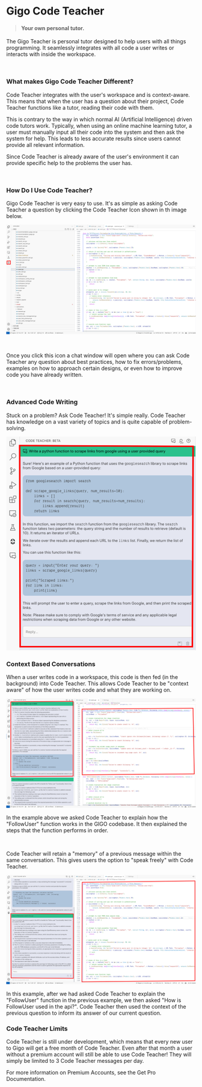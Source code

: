 # Gigo Code Teacher
>#### Your own personal tutor.

The Gigo Teacher is personal tutor designed to help users with all things programming. It seamlessly integrates with all code a user writes or interacts with inside the workspace.

</br>

### **What makes Gigo Code Teacher Different?**

Code Teacher integrates with the user's workspace and is context-aware. This means that when the user has a question about their project, Code Teacher functions like a tutor, reading their code with them.

This is contrary to the way in which normal AI (Artificial Intelligence) driven code tutors work. Typically, when using an online machine learning tutor, a user must manually input all their code into the system and then ask the system for help. This leads to less accurate results since users cannot provide all relevant information.

Since Code Teacher is already aware of the user's environment it can provide specific help to the problems the user has.

</br>

### **How Do I Use Code Teacher?**

Gigo Code Teacher is very easy to use. It's as simple as asking Code Teacher a question by clicking the Code Teacher Icon shown in th image below.

![extension_code_teacher_1.svg](extension_code_teacher_1.svg)

</br>

Once you click this icon a chat window will open where you can ask Code Teacher any question about best practices, how to fix errors/problems, examples on how to approach certain designs, or even how to improve code you have already written.

</br>

### **Advanced Code Writing**

Stuck on a problem? Ask Code Teacher! It's simple really. Code Teacher has knowledge on a vast variety of topics and is quite capable of problem-solving.

![extension_code_teacher_2.svg](extension_code_teacher_2.svg)


### **Context Based Conversations**

When a user writes code in a workspace, this code is then fed (in the background) into Code Teacher. This allows Code Teacher to be "context aware" of how the user writes code and what they are working on.


![extension_code_teacher_2.svg](extension_code_teacher_3.svg)

In the example above we asked Code Teacher to explain how the "FollowUser" function works in the GIGO codebase. It then explained the steps that the function performs in order.

</br>

Code Teacher will retain a "memory" of a previous message within the same conversation. This gives users the option to "speak freely" with Code Teacher.

![extension_code_teacher_3.svg](extension_code_teacher_4.svg)

In this example, after we had asked Code Teacher to explain the "FollowUser" function in the previous example, we then asked "How is FollowUser used in the api?". Code Teacher then used the context of the previous question to inform its answer of our current question.


### **Code Teacher Limits**

Code Teacher is still under development, which means that every new user to Gigo will get a free month of Code Teacher. Even after that month a user without a premium account will still be able to use Code Teacher! They will simply be limited to 3 Code Teacher messages per day.

For more information on Premium Accounts, see the Get Pro Documentation.

